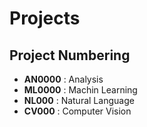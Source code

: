 # Projects

## Project Numbering
- **AN0000** : Analysis
- **ML0000** : Machin Learning 
- **NL000** : Natural Language
- **CV000** : Computer Vision

